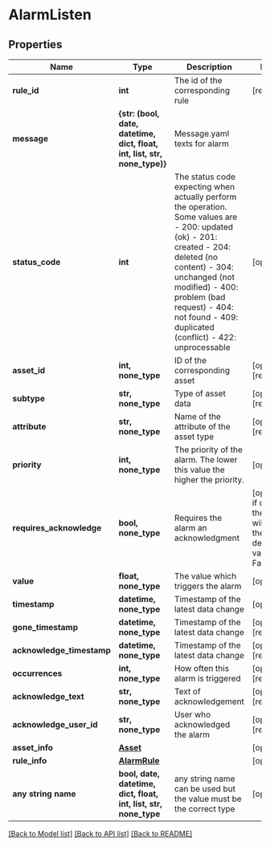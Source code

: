 # AlarmListen


## Properties
Name | Type | Description | Notes
------------ | ------------- | ------------- | -------------
**rule_id** | **int** | The id of the corresponding rule | [readonly] 
**message** | **{str: (bool, date, datetime, dict, float, int, list, str, none_type)}** | Message.yaml texts for alarm | 
**status_code** | **int** | The status code expecting when actually perform the operation. Some values are - 200: updated (ok)  - 201: created - 204: deleted (no content) - 304: unchanged (not modified) - 400: problem (bad request) - 404: not found - 409: duplicated (conflict) - 422: unprocessable  | [optional] 
**asset_id** | **int, none_type** | ID of the corresponding asset | [optional] [readonly] 
**subtype** | **str, none_type** | Type of asset data | [optional] [readonly] 
**attribute** | **str, none_type** | Name of the attribute of the asset type | [optional] [readonly] 
**priority** | **int, none_type** | The priority of the alarm. The lower this value the higher the priority. | [optional] 
**requires_acknowledge** | **bool, none_type** | Requires the alarm an acknowledgment | [optional]  if omitted the server will use the default value of False
**value** | **float, none_type** | The value which triggers the alarm | [optional] 
**timestamp** | **datetime, none_type** | Timestamp of the latest data change | [optional] 
**gone_timestamp** | **datetime, none_type** | Timestamp of the latest data change | [optional] [readonly] 
**acknowledge_timestamp** | **datetime, none_type** | Timestamp of the latest data change | [optional] [readonly] 
**occurrences** | **int, none_type** | How often this alarm is triggered | [optional] [readonly] 
**acknowledge_text** | **str, none_type** | Text of acknowledgement | [optional] [readonly] 
**acknowledge_user_id** | **str, none_type** | User who acknowledged the alarm | [optional] [readonly] 
**asset_info** | [**Asset**](Asset.md) |  | [optional] 
**rule_info** | [**AlarmRule**](AlarmRule.md) |  | [optional] 
**any string name** | **bool, date, datetime, dict, float, int, list, str, none_type** | any string name can be used but the value must be the correct type | [optional]

[[Back to Model list]](../README.md#documentation-for-models) [[Back to API list]](../README.md#documentation-for-api-endpoints) [[Back to README]](../README.md)


